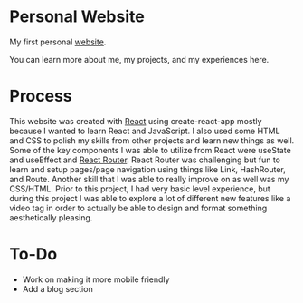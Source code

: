 # Personal Website
My first personal <a href="https://harrisbchong.github.io/Website/#/">website</a>.

You can learn more about me, my projects, and my experiences here.

# Process
This website was created with <a href="https://reactjs.org/">React</a> using create-react-app mostly because I wanted to learn React and JavaScript. I also used some HTML and CSS to polish my skills from other projects and learn new things as well. Some of the key components I was able to utilize from React were useState and useEffect and <a href ="https://reactrouter.com/">React Router</a>. React Router was challenging but fun to learn and setup pages/page navigation using things like Link, HashRouter, and Route. Another skill that I was able to really improve on as well was my CSS/HTML. Prior to this project, I had very basic level experience, but during this project I was able to explore a lot of different new features like a video tag in order to actually be able to design and format something aesthetically pleasing.

# To-Do
- Work on making it more mobile friendly
- Add a blog section
